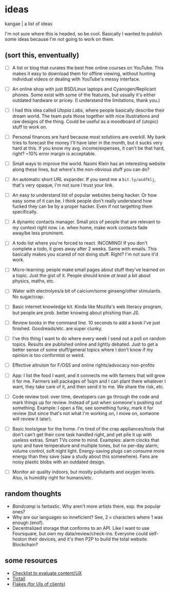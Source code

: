 # ideas
kangae | a list of ideas

I'm not sure where this is headed, so be cool. Basically I wanted to publish some ideas because I'm not going to work on them.


## (sort this, enventually)

- [ ] A list or blog that curates the best free online courses on YouTube. This makes it easy to download them for offline viewing, without hunting individual videos or dealing with YouTube's messy interface.
- [ ] An online shop with just BSD/Linux laptops and Cyanogen/Replicant phones. Some exist with some of the features, but usually it's either outdated hardware or pricey. (I understand the limitations, thank you.)
- [ ] I had this idea called _Utopia Labs_, where people basically describe their dream world. The team puts those together with nice illustrations and raw designs of the thing. Could be useful as a moodboard of (utopic) stuff to work on.
- [ ] Personal finances are hard because most solutions are overkill. My bank tries to forecast the money I'll have later in the month, but it sucks very hard at this. If you know my avg. income/expenses, it can't be that hard, right? ~10% error margin is acceptable.
- [ ] Small ways to improve the world. Naomi Klein has an interesting website along these lines, but where's the non-obvious stuff you can do?
- [ ] An automatic short URL expander. If you send me a `bit.ly/asdfklj`, that's very opaque, I'm not sure I trust your link.
- [ ] An easy to understand list of popular websites being hacker. Or how easy some of it can be. I think people don't really understand how fucked they can be by a proper hacker. Even if not targetting them specifically.
- [ ] A dynamic contacts manager. Small pics of people that are relevant to my context right now. i.e. when home, make work contacts fade away/be less prominent.
- [ ] A todo list where you're forced to react. INCOMING! If you don't complete a todo, it goes away after 2 weeks. Same with emails. This basically makes you scared of not doing stuff. Right? I'm not sure it'd work.
- [ ] Micro-learning: people make small pages about stuff they've learned on a topic. Just the gist of it. People should know *at least* a bit about physics, maths, etc.
- [ ] Water with electrolyes/a bit of calcium/some ginseng/other stimulants. No sugar/crap.
- [ ] Basic internet knowledge kit. Kinda like Mozilla's web literacy program, but people are prob. better knowing about phishing than JS.
- [ ] Review books in the command line. 10 seconds to add a book I've just finished. Goodreads/etc. are super clunky.
- [ ] I've this thing I want to do where every week I send out a poll on random topics. Results are published online and lightly debated. Just to get a better sense of some stuff/general topics where I don't know if my opinion is too conformist or weird.
- [ ] Effective altruism for F/OSS and online rights/advocacy non-profits
- [ ] App: I list the food I want, and it connects me with farmers that will grow it for me. Farmers sell packages of 1sqm and I can plant there whatever I want, they take care of it, and then send it to me. We share the risk, etc.
- [ ] Code review tool: over time, developers can go through the code and mark things up for review. Instead of just when someone's pushing out something. Example: I open a file, see something funky, mark it for review (but since that's not what I'm working on, I move on, someone will review it later).
- [ ] Basic tools/gear for the home. I'm tired of the crap appliances/tools that don't can't get their core task handled right, and yet pile it up with useless extras. Smart TVs come to mind. Examples: alarm clocks that sync and have temperature and multiple tones, but no per-day alarm, volume control, soft night light. Energy-saving plugs can consume more energy than they save (saw a study about this somewhere). Fans are noisy plastic blobs with an outdated design.
- [ ] Monitor air quality indoors, but mostly pollutants and oxygen levels. Also, is humidity right for humans/etc.


## random thoughts

- _Bandcamp_ is fantastic. Why aren't more artists there, esp. the popular ones?
- Why are our languages so inneficient? See, 2 `n` characters where 1 was enough (enof).
- Decentralized storage that conforms to an API. Like I want to use Foursquare, but own my data/review/check-ins. Everyone could self-hoston their devices, and it's then P2P to build the total website. Blockchain?


## some resources

- [Checklist to evaluate content/UX](http://ixdchecklist.com/)
- [Tictail](https://tictail.com/)
- [Flakes (for UIs of clients)](http://getflakes.com/index.html)

